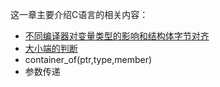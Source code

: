 这一章主要介绍C语言的相关内容：
+ [不同编译器对变量类型的影响和结构体字节对齐](https://github.com/lowkeyway/Embedded/blob/master/Software/Language/C/%E4%B8%8D%E5%90%8C%E7%BC%96%E8%AF%91%E5%99%A8%E5%AF%B9%E5%8F%98%E9%87%8F%E7%B1%BB%E5%9E%8B%E7%9A%84%E5%BD%B1%E5%93%8D%E5%92%8C%E7%BB%93%E6%9E%84%E4%BD%93%E5%AD%97%E8%8A%82%E5%AF%B9%E9%BD%90.md)
+ [大小端的判断](https://github.com/lowkeyway/Embedded/blob/master/Software/Language/C/%E5%A4%A7%E5%B0%8F%E7%AB%AF%E7%9A%84%E5%88%A4%E6%96%AD.md)
+ container_of(ptr,type,member)
+ 参数传递
